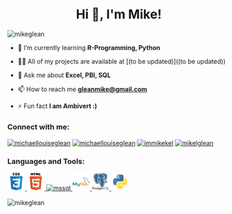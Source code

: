 <h1 align="center">Hi 👋, I'm Mike!</h1>
<p align="left"> <img src="https://komarev.com/ghpvc/?username=mikeglean&label=Profile%20views&color=0e75b6&style=flat" alt="mikeglean" /> </p>

- 🌱 I’m currently learning **R-Programming, Python**

- 👨‍💻 All of my projects are available at [(to be updated)]((to be updated))

- 💬 Ask me about **Excel, PBI, SQL**

- 📫 How to reach me **gleanmike@gmail.com**

- ⚡ Fun fact **I am Ambivert :)**

<h3 align="left">Connect with me:</h3>
<p align="left">
<a href="https://linkedin.com/in/michaellouiseglean" target="blank"><img align="center" src="https://raw.githubusercontent.com/rahuldkjain/github-profile-readme-generator/master/src/images/icons/Social/linked-in-alt.svg" alt="michaellouiseglean" height="30" width="40" /></a>
<a href="https://kaggle.com/michaellouiseglean" target="blank"><img align="center" src="https://raw.githubusercontent.com/rahuldkjain/github-profile-readme-generator/master/src/images/icons/Social/kaggle.svg" alt="michaellouiseglean" height="30" width="40" /></a>
<a href="https://fb.com/immikekel" target="blank"><img align="center" src="https://raw.githubusercontent.com/rahuldkjain/github-profile-readme-generator/master/src/images/icons/Social/facebook.svg" alt="immikekel" height="30" width="40" /></a>
<a href="https://instagram.com/mikelglean" target="blank"><img align="center" src="https://raw.githubusercontent.com/rahuldkjain/github-profile-readme-generator/master/src/images/icons/Social/instagram.svg" alt="mikelglean" height="30" width="40" /></a>
</p>

<h3 align="left">Languages and Tools:</h3>
<p align="left"> <a href="https://www.w3schools.com/css/" target="_blank" rel="noreferrer"> <img src="https://raw.githubusercontent.com/devicons/devicon/master/icons/css3/css3-original-wordmark.svg" alt="css3" width="40" height="40"/> </a> <a href="https://www.w3.org/html/" target="_blank" rel="noreferrer"> <img src="https://raw.githubusercontent.com/devicons/devicon/master/icons/html5/html5-original-wordmark.svg" alt="html5" width="40" height="40"/> </a> <a href="https://www.microsoft.com/en-us/sql-server" target="_blank" rel="noreferrer"> <img src="https://www.svgrepo.com/show/303229/microsoft-sql-server-logo.svg" alt="mssql" width="40" height="40"/> </a> <a href="https://www.mysql.com/" target="_blank" rel="noreferrer"> <img src="https://raw.githubusercontent.com/devicons/devicon/master/icons/mysql/mysql-original-wordmark.svg" alt="mysql" width="40" height="40"/> </a> <a href="https://www.postgresql.org" target="_blank" rel="noreferrer"> <img src="https://raw.githubusercontent.com/devicons/devicon/master/icons/postgresql/postgresql-original-wordmark.svg" alt="postgresql" width="40" height="40"/> </a> <a href="https://www.python.org" target="_blank" rel="noreferrer"> <img src="https://raw.githubusercontent.com/devicons/devicon/master/icons/python/python-original.svg" alt="python" width="40" height="40"/> </a> </p>

<p><img align="center" src="https://github-readme-stats.vercel.app/api/top-langs?username=mikeglean&show_icons=true&locale=en&layout=compact" alt="mikeglean" /></p>
